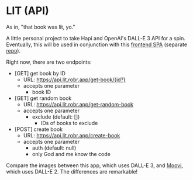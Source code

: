 # LIT (API)

As in, "that book was lit, yo."

A little personal project to take Hapi and OpenAI's DALL-E 3 API for a spin. Eventually, this will be used in conjunction with this [frontend SPA](https://lit.robr.app) (separate [repo](https://github.com/RobRotell/lit)).

Right now, there are two endpoints:
- [GET] get book by ID
	- URL: https://api.lit.robr.app/get-book/{id?}
	- accepts one parameter
		- book ID
- [GET] get random book
	- URL: https://api.lit.robr.app/get-random-book
	- accepts one parameter
		- exclude (default: [])
			- IDs of books to exclude
- [POST] create book
	- URL: https://api.lit.robr.app/create-book
	- accepts one parameter
		- auth (default: null)
		- only God and me know the code

Compare the images between this app, which uses DALL-E 3, and [Moovi](https://moovi.robr.app), which uses DALL-E 2. The differences are remarkable!
